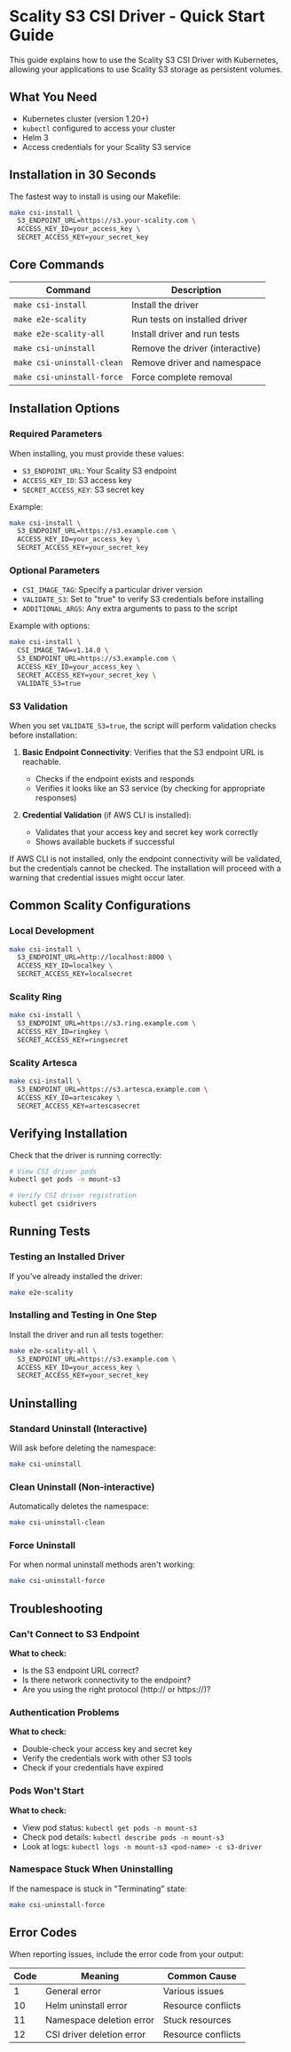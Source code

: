 # Scality S3 CSI Driver - Quick Start Guide

This guide explains how to use the Scality S3 CSI Driver with Kubernetes, allowing your applications to use Scality S3 storage as persistent volumes.

## What You Need

- Kubernetes cluster (version 1.20+)
- `kubectl` configured to access your cluster
- Helm 3
- Access credentials for your Scality S3 service

## Installation in 30 Seconds

The fastest way to install is using our Makefile:

```bash
make csi-install \
  S3_ENDPOINT_URL=https://s3.your-scality.com \
  ACCESS_KEY_ID=your_access_key \
  SECRET_ACCESS_KEY=your_secret_key
```

## Core Commands

| Command | Description |
|---------|-------------|
| `make csi-install` | Install the driver |
| `make e2e-scality` | Run tests on installed driver |
| `make e2e-scality-all` | Install driver and run tests |
| `make csi-uninstall` | Remove the driver (interactive) |
| `make csi-uninstall-clean` | Remove driver and namespace |
| `make csi-uninstall-force` | Force complete removal |

## Installation Options

### Required Parameters

When installing, you must provide these values:

- `S3_ENDPOINT_URL`: Your Scality S3 endpoint
- `ACCESS_KEY_ID`: S3 access key
- `SECRET_ACCESS_KEY`: S3 secret key

Example:
```bash
make csi-install \
  S3_ENDPOINT_URL=https://s3.example.com \
  ACCESS_KEY_ID=your_access_key \
  SECRET_ACCESS_KEY=your_secret_key
```

### Optional Parameters

- `CSI_IMAGE_TAG`: Specify a particular driver version
- `VALIDATE_S3`: Set to "true" to verify S3 credentials before installing
- `ADDITIONAL_ARGS`: Any extra arguments to pass to the script

Example with options:
```bash
make csi-install \
  CSI_IMAGE_TAG=v1.14.0 \
  S3_ENDPOINT_URL=https://s3.example.com \
  ACCESS_KEY_ID=your_access_key \
  SECRET_ACCESS_KEY=your_secret_key \
  VALIDATE_S3=true
```

### S3 Validation

When you set `VALIDATE_S3=true`, the script will perform validation checks before installation:

1. **Basic Endpoint Connectivity**: Verifies that the S3 endpoint URL is reachable.
   - Checks if the endpoint exists and responds
   - Verifies it looks like an S3 service (by checking for appropriate responses)

2. **Credential Validation** (if AWS CLI is installed):
   - Validates that your access key and secret key work correctly
   - Shows available buckets if successful

If AWS CLI is not installed, only the endpoint connectivity will be validated, but the credentials cannot be checked. The installation will proceed with a warning that credential issues might occur later.

## Common Scality Configurations

### Local Development

```bash
make csi-install \
  S3_ENDPOINT_URL=http://localhost:8000 \
  ACCESS_KEY_ID=localkey \
  SECRET_ACCESS_KEY=localsecret
```

### Scality Ring

```bash
make csi-install \
  S3_ENDPOINT_URL=https://s3.ring.example.com \
  ACCESS_KEY_ID=ringkey \
  SECRET_ACCESS_KEY=ringsecret
```

### Scality Artesca

```bash
make csi-install \
  S3_ENDPOINT_URL=https://s3.artesca.example.com \
  ACCESS_KEY_ID=artescakey \
  SECRET_ACCESS_KEY=artescasecret
```

## Verifying Installation

Check that the driver is running correctly:

```bash
# View CSI driver pods
kubectl get pods -n mount-s3

# Verify CSI driver registration
kubectl get csidrivers
```

## Running Tests

### Testing an Installed Driver

If you've already installed the driver:

```bash
make e2e-scality
```

### Installing and Testing in One Step

Install the driver and run all tests together:

```bash
make e2e-scality-all \
  S3_ENDPOINT_URL=https://s3.example.com \
  ACCESS_KEY_ID=your_access_key \
  SECRET_ACCESS_KEY=your_secret_key
```

## Uninstalling

### Standard Uninstall (Interactive)

Will ask before deleting the namespace:

```bash
make csi-uninstall
```

### Clean Uninstall (Non-interactive)

Automatically deletes the namespace:

```bash
make csi-uninstall-clean
```

### Force Uninstall

For when normal uninstall methods aren't working:

```bash
make csi-uninstall-force
```

## Troubleshooting

### Can't Connect to S3 Endpoint

**What to check:**
- Is the S3 endpoint URL correct?
- Is there network connectivity to the endpoint?
- Are you using the right protocol (http:// or https://)?

### Authentication Problems

**What to check:**
- Double-check your access key and secret key
- Verify the credentials work with other S3 tools
- Check if your credentials have expired

### Pods Won't Start

**What to check:**
- View pod status: `kubectl get pods -n mount-s3`
- Check pod details: `kubectl describe pods -n mount-s3`
- Look at logs: `kubectl logs -n mount-s3 <pod-name> -c s3-driver`

### Namespace Stuck When Uninstalling

If the namespace is stuck in "Terminating" state:

```bash
make csi-uninstall-force
```

## Error Codes

When reporting issues, include the error code from your output:

| Code | Meaning | Common Cause |
|------|---------|--------------|
| 1    | General error | Various issues |
| 10   | Helm uninstall error | Resource conflicts |
| 11   | Namespace deletion error | Stuck resources |
| 12   | CSI driver deletion error | Resource conflicts |

